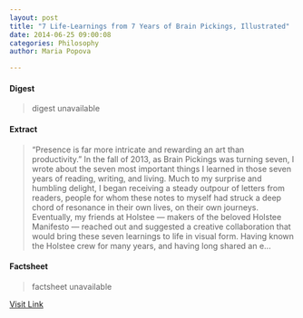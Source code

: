 ```yaml
---
layout: post
title: "7 Life-Learnings from 7 Years of Brain Pickings, Illustrated"
date: 2014-06-25 09:00:08
categories: Philosophy
author: Maria Popova

---
```



#### Digest
>digest unavailable

#### Extract
>&#8220;Presence is far more intricate and rewarding an art than productivity.&#8221; In the fall of 2013, as Brain Pickings was turning seven, I wrote about the seven most important things I learned in those seven years of reading, writing, and living. Much to my surprise and humbling delight, I began receiving a steady outpour of letters from readers, people for whom these notes to myself had struck a deep chord of resonance in their own lives, on their own journeys. Eventually, my friends at Holstee &#8212; makers of the beloved Holstee Manifesto &#8212; reached out and suggested a creative collaboration that would bring these seven learnings to life in visual form. Having known the Holstee crew for many years, and having long shared an e...

#### Factsheet
>factsheet unavailable

[Visit Link](http://feedproxy.google.com/~r/brainpickings/rss/~3/EHPshO8x5Aw/)


